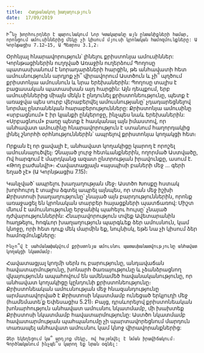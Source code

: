 ```yaml
---
title:  Հաղթանակող խաղաղություն
date:  17/09/2019
---
```


`Ի՞նչ խորհուրդներ է պարունակում Նոր Կտակարանը այն ընտանիքների համար, որոնցում ամուսիններից մեկը չի կիսում մյուսի կրոնական համոզմունքները: Ա Կորնթացիս 7.12–15, Ա Պետրոս 3.1,2։`

Օրհնյալ հնարավորություն՝ լինելու քրիստոնյա ամուսիններ: Կորնթացիներին ուղղված Առաջին ուղերձում Պողոսը պատասխանում է նորադարձների հարցին, թե անհավատի հետ ամուսնությունն արդյոք չի՞ վիրավորում Աստծուն և չի՞ պղծում քրիստոնյա ամուսնուն և նրա երեխաներին: Պողոսը տալիս է բացասական պատասխան այդ հարցին: Այն դեպքում, երբ ամուսիններից միայն մեկն է ընդունել քրիստոնեությունը, պետք է առաջվա պես սուրբ վերաբերվել ամուսնությանը՝ չդադարեցնելով նորմալ ընտանեկան հարաբերությունները: Քրիստոնյա ամուսինը «սրբացնում» է իր կյանքի ընկերոջը, ինչպես նաև երեխաներին: «Սրբացնում» բառը պետք է հասկանալ այն իմաստով, որ անհավատ ամուսինը հնարավորություն է ստանում հաղորդակից լինել շնորհի օրհնություններին՝ ապրելով քրիստոնյա կողակցի հետ։

Որքան էլ որ ցավալի է, անհավատ կողակիցը կարող է որոշել ամուսնալուծվել։ Չնայած լուրջ հետևանքներին, ողորմած Աստվածը, Ով հարգում է մարդկանց ազատ ընտրության իրավունքը, ասում է. «Թող բաժանվի»։ Հավատացյալն «այսպիսի բաների մեջ ... գերի եղած չէ» (Ա Կորնթացիս 7.15)։

Կանչված՝ ապրելու խաղաղության մեջ։ Աստծո Խոսքը հստակ խորհուրդ է տալիս ձգտել ապրել այնպես, որ տան մեջ իշխի Քրիստոսի խաղաղությունը՝ չնայած այն բարդություններին, որոնք առաջացել են կրոնական տարբեր հայացքների պատճառով: Միշտ մնում է ամուսնությունը երջանիկ պահելու հույսը՝ չնայած դժվարություններին: Հնարավորություն տվեք Ավետարանին հաղթելու, հոգևոր խաղաղություն պարգևեք ձեր ամուսնուն, կամ կնոջը, որի հետ դուք մեկ մարմին եք, նույնիսկ, եթե նա չի կիսում ձեր համոզմունքները:

`Ինչո՞վ է սահմանափակվում քրիստոնյա ամուսնու պատասխանատվությունը անհավատ կողակցի նկատմամբ։`

Հավատացյալ կողմի սերն ու բարությունը, անդավաճան հավատարմությունը, խոնարհ ծառայությունը և չձանձրացնող վկայությունն ապահովում են ամենամեծ հավանականությունը, որ անհավատ կողակիցը կընդունի քրիստոնեությունը։ Քրիստոնեական ամուսնության մեջ հնազանդությունը արմատավորված է Քրիստոսի նկատմամբ ունեցած երկյուղի մեջ (համեմատե՛ք Եփեսացիս 5.21)։ Բայց, դրսևորելով քրիստոնեական խոնարհություն անհավատ ամուսնու նկատմամբ, մի խախտեք Քրիստոսի նկատմամբ հավատարմությունը: Աստծո նկատմամբ հավատարմության պահպանումը չի պարտավորեցնում մարդուն տառապել անհավատ ամուսնու կամ կնոջ վիրավորանքներից:

`Ձեր եկեղեցում կա՞ արդյոք մեկը, ով հայտնվել է նման իրավիճակում։ Գործնականում ինչպե՞ս կարող եք նրան օգնել:`